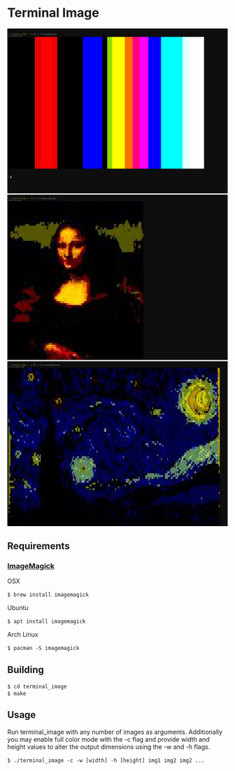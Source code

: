 # Terminal Image

![Example output using a color table image](docs/images/example_color-table.png)
![Example output using an image of Mona Lisa](docs/images/example_mona-lisa.png)
![Example output using an image of Starry Night](docs/images/example_starry-night.png)


## Requirements

### [ImageMagick](https://github.com/ImageMagick/ImageMagick)

OSX
```ShellSession
$ brew install imagemagick
```
Ubuntu
```ShellSession
$ apt install imagemagick
```
Arch Linux
```ShellSession
$ pacman -S imagemagick
```

## Building

```ShellSession
$ cd terminal_image
$ make
```

## Usage

Run terminal_image with any number of images as arguments. Additionally you may enable full color mode with the -c flag and provide width and height values to alter the output dimensions using the -w and -h flags.

```ShellSession
$ ./terminal_image -c -w [width] -h [height] img1 img2 img2 ...
```
